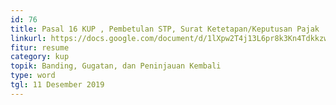 ```yaml
---
id: 76
title: Pasal 16 KUP , Pembetulan STP, Surat Ketetapan/Keputusan Pajak
linkurl: https://docs.google.com/document/d/1lXpw2T4j13L6pr8k3Kn4TdkkzwH1NcfCWHaB3Tolx3U/edit?usp=drivesdk
fitur: resume
category: kup
topik: Banding, Gugatan, dan Peninjauan Kembali
type: word
tgl: 11 Desember 2019
---
```


